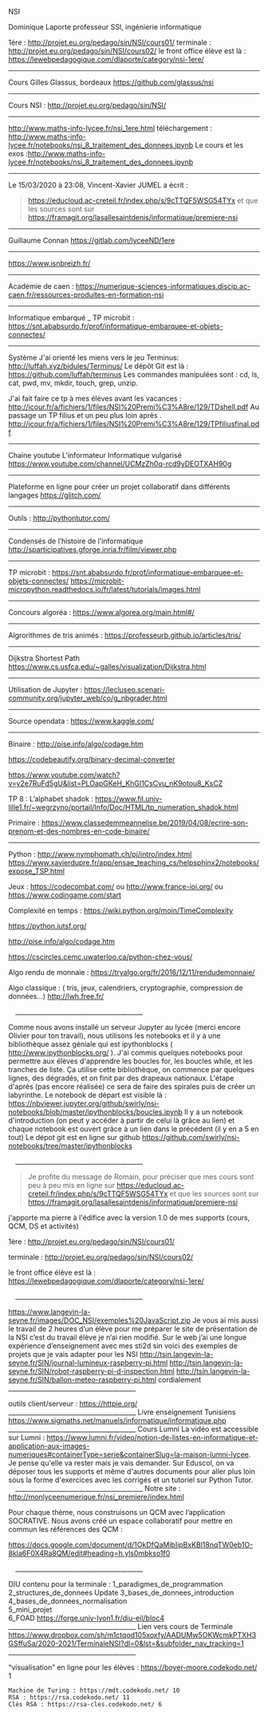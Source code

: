 NSI

Dominique Laporte
professeur SSI, ingénierie informatique

1ère : http://projet.eu.org/pedago/sin/NSI/cours01/
terminale : http://projet.eu.org/pedago/sin/NSI/cours02/
le front office élève est là : 
https://lewebpedagogique.com/dlaporte/category/nsi-1ere/
________________________________________
Cours Gilles Glassus, bordeaux
https://github.com/glassus/nsi
________________________________________
Cours NSI : http://projet.eu.org/pedago/sin/NSI/
________________________________________
http://www.maths-info-lycee.fr/nsi_1ere.html
 téléchargement : http://www.maths-info-lycee.fr/notebooks/nsi_8_traitement_des_donnees.ipynb
Le cours et les exos :http://www.maths-info-lycee.fr/notebooks/nsi_8_traitement_des_donnees.ipynb
________________________________________
Le 15/03/2020 à 23:08, Vincent-Xavier JUMEL a écrit :
> https://educloud.ac-creteil.fr/index.php/s/9cTTQF5WSG54TYx
> et que les sources sont sur 
> https://framagit.org/lasallesaintdenis/informatique/premiere-nsi
________________________________________
Guillaume Connan
https://gitlab.com/lyceeND/1ere
________________________________________
https://www.isnbreizh.fr/
________________________________________
Académie de caen : 
https://numerique-sciences-informatiques.discip.ac-caen.fr/ressources-produites-en-formation-nsi
________________________________________
Informatique embarqué _ TP microbit :
https://snt.ababsurdo.fr/prof/informatique-embarquee-et-objets-connectes/
________________________________________
Système
J'ai orienté les miens vers le jeu Terminus: http://luffah.xyz/bidules/Terminus/
Le dépôt Git est là : https://github.com/luffah/terminus
Les commandes manipulées sont : cd, ls, cat, pwd, mv, mkdir, touch, grep, unzip.

J'ai fait faire ce tp à mes élèves avant les vacances :
http://icour.fr/a/fichiers/1/files/NSI%20Premi%C3%A8re/129/TDshell.pdf
Au passage un TP filius et un peu plus loin après .
http://icour.fr/a/fichiers/1/files/NSI%20Premi%C3%A8re/129/TPfiliusfinal.pdf
________________________________________
Chaine youtube L’informateur
Informatique vulgarisé
https://www.youtube.com/channel/UCMzZh0q-rcd9yDEOTXAH90g
________________________________________
Plateforme en ligne pour créer un projet collaboratif dans différents langages
https://glitch.com/
________________________________________
Outils : http://pythontutor.com/
________________________________________
Condensés de l’histoire de l’informatique 
http://sparticipatives.gforge.inria.fr/film/viewer.php
________________________________________
TP microbit : 
https://snt.ababsurdo.fr/prof/informatique-embarquee-et-objets-connectes/
https://microbit-micropython.readthedocs.io/fr/latest/tutorials/images.html
________________________________________
Concours algoréa : https://www.algorea.org/main.html#/
________________________________________
Algrorithmes de tris animés :
https://professeurb.github.io/articles/tris/	
________________________________________
Dijkstra Shortest Path
https://www.cs.usfca.edu/~galles/visualization/Dijkstra.html
________________________________________
Utilisation de Jupyter : https://lecluseo.scenari-community.org/jupyter_web/co/g_nbgrader.html
________________________________________
Source opendata : https://www.kaggle.com/
________________________________________
Binaire : 
http://pise.info/algo/codage.htm

https://codebeautify.org/binary-decimal-converter

https://www.youtube.com/watch?v=y2e7RuFd5gU&list=PLOapGKeH_KhGI1CsCvu_nK9otou8_KsCZ

TP 8 : L’alphabet shadok : https://www.fil.univ-lille1.fr/~wegrzyno/portail/Info/Doc/HTML/tp_numeration_shadok.html

Primaire : https://www.classedemmeannelise.be/2019/04/08/ecrire-son-prenom-et-des-nombres-en-code-binaire/
________________________________________
Python : 
http://www.nymphomath.ch/pj/intro/index.html
https://www.xavierdupre.fr/app/ensae_teaching_cs/helpsphinx2/notebooks/expose_TSP.html

Jeux : https://codecombat.com/ ou http://www.france-ioi.org/ ou https://www.codingame.com/start

Complexité en temps : https://wiki.python.org/moin/TimeComplexity

https://python.iutsf.org/

http://pise.info/algo/codage.htm

https://cscircles.cemc.uwaterloo.ca/python-chez-vous/

Algo rendu de monnaie : https://tryalgo.org/fr/2016/12/11/rendudemonnaie/

Algo classique : ( tris, jeux, calendriers, cryptographie, compression de données…) http://lwh.free.fr/

 ________________________________________
 
Comme nous avons installé un serveur Jupyter au lycée (merci encore Olivier pour ton travail), nous utilisons les notebooks et il y a une bibliothèque assez géniale qui est ipythonblocks ( http://www.ipythonblocks.org/ ).
J'ai commis quelques notebooks pour permettre aux élèves d'apprendre les boucles for, les boucles while, et les tranches de liste. Ça utilise cette bibliothèque, on commence par quelques lignes, des dégradés, et on finit par des drapeaux nationaux.
L'étape d'après (pas encore réalisée) ce sera de faire des spirales puis de créer un labyrinthe.
Le notebook de départ est visible là :
https://nbviewer.jupyter.org/github/swirly/nsi-notebooks/blob/master/ipythonblocks/boucles.ipynb
Il y a un notebook d'introduction (on peut y accéder à partir de celui là grâce au lien) et chaque notebook est ouvert grâce à un lien dans le précédent (il y en a 5 en tout)
Le dépot git est en ligne sur github
https://github.com/swirly/nsi-notebooks/tree/master/ipythonblocks

 ________________________________________
 
> Je profite du message de Romain, pour préciser que mes cours sont peu 
> à peu mis en ligne sur 
> https://educloud.ac-creteil.fr/index.php/s/9cTTQF5WSG54TYx
> et que les sources sont sur 
> https://framagit.org/lasallesaintdenis/informatique/premiere-nsi

j'apporte ma pierre à l'édifice avec la version 1.0 de mes supports (cours, QCM, DS et activités)

1ère : http://projet.eu.org/pedago/sin/NSI/cours01/

terminale : http://projet.eu.org/pedago/sin/NSI/cours02/

le front office élève est là : 
https://lewebpedagogique.com/dlaporte/category/nsi-1ere/

 ________________________________________
 
https://www.langevin-la-seyne.fr/images/DOC_NSI/exemples%20JavaScript.zip
Je vous ai mis aussi le travail de 2 heures d’un élève  pour me préparer le site de présentation de la NSI c’est du travail élève je n’ai rien modifié.
Sur le web j’ai une longue  expérience d’enseignement avec mes sti2d sin voici des exemples de projets que je vais adapter pour les NSI http://tsin.langevin-la-seyne.fr/SIN/journal-lumineux-raspberry-pi.html
http://tsin.langevin-la-seyne.fr/SIN/robot-raspberry-pi-d-inspection.html
http://tsin.langevin-la-seyne.fr/SIN/ballon-meteo-raspberry-pi.html
cordialement
 ________________________________________
 
outils client/serveur : https://httpie.org/
 ________________________________________
 Livre enseignement Tunisiens
 https://www.sigmaths.net/manuels/informatique/informatique.php
  ________________________________________
 Cours Lumni
 La vidéo est accessible sur Lumni : https://www.lumni.fr/video/notion-de-listes-en-informatique-et-application-aux-images-numeriques#containerType=serie&containerSlug=la-maison-lumni-lycee. 
Je pense qu'elle va rester mais je vais demander. Sur Eduscol, on va déposer tous les supports et même d'autres documents pour aller plus loin sous la forme
d'exercices avec les corrigés et un tutoriel sur Python Tutor.
 ________________________________________
Notre site : 
http://monlyceenumerique.fr/nsi_premiere/index.html

Pour chaque thème, nous construisons un QCM avec l’application SOCRATIVE. Nous avons créé un espace collaboratif pour mettre en commun les références des QCM : 

https://docs.google.com/document/d/1OkDfQaMibIipBxKBl18nqTW0eb1O-8kla6F0X4Ra8QM/edit#heading=h.yls0mbkso1f0

 ________________________________________
 
 DIU contenu pour la terminale : 
 1_paradigmes_de_programmation 
2_structures_de_donnees 	Update 
3_bases_de_donnees_introduction 
4_bases_de_donnees_normalisation 	
5_mini_projet 	
6_FOAD 
https://forge.univ-lyon1.fr/diu-eil/bloc4
 ________________________________________
Lien vers cours de Terminale
https://www.dropbox.com/sh/m1ctqod105xoxfy/AADUMw5OKWcmkPTXH3GSffuSa/2020-2021/TerminaleNSI?dl=0&lst=&subfolder_nav_tracking=1
 ________________________________________

 “visualisation” en ligne pour les élèves : https://boyer-moore.codekodo.net/ 1

    Machine de Turing : https://mdt.codekodo.net/ 10
    RSA : https://rsa.codekodo.net/ 11
    Clés RSA : https://rsa-cles.codekodo.net/ 6

